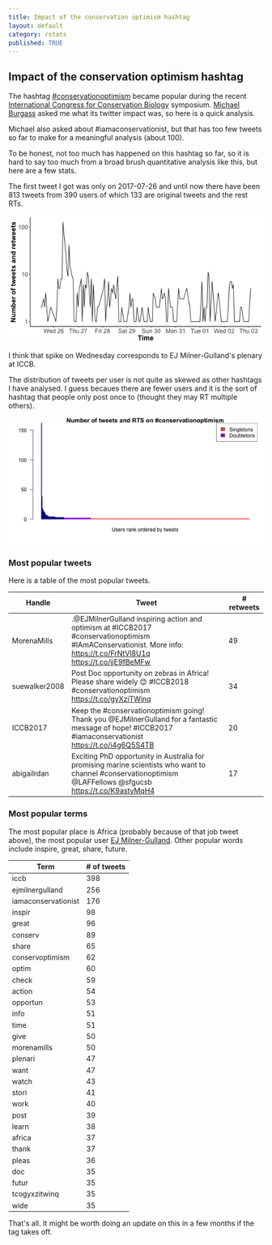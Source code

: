 ```yaml
---
title: Impact of the conservation optimism hashtag
layout: default
category: rstats
published: TRUE
---
```


## Impact of the conservation optimism hashtag

The hashtag [\#conservationoptimism](https://twitter.com/hashtag/conservationoptimism?src=hash) became popular during the recent [International Congress for Conservation Biology](http://conbio.org/mini-sites/iccb-2017) symposium.  [Michael Burgass](https://twitter.com/MJBurgass) asked me what its twitter impact was, so here is a quick analysis.

Michael also asked about \#iamaconservationist, but that has too few tweets so far to make for a meaningful analysis (about 100).

To be honest, not too much has happened on this hashtag so far, so it is hard to say too much from a broad brush quantitative analysis like this, but here are a few stats.

The first tweet I got was only on 2017-07-26 and until now there have been 813 tweets from 390 users of which 133 are original tweets and the rest RTs.

![](/images/consopt-tweet-times.png)

I think that spike on Wednesday corresponds to EJ Milner-Gulland's plenary at ICCB.

The distribution of tweets per user is not quite as skewed as other hashtags I have analysed. I guess becaues there are fewer users and it is the sort of hashtag that people only post once to (thought they may RT multiple others).

![](/images/consopt-number_users.png)

### Most popular tweets

Here is a table of the most popular tweets.

Handle|Tweet|# retweets
------|-----|----------
MorenaMills|.@EJMilnerGulland inspiring action and optimism at #ICCB2017  #conservationoptimism #IAmAConservationist. More info: https://t.co/FrNtVl8U1q https://t.co/jjE9fBeMFw|49
suewalker2008|Post Doc opportunity on zebras in Africa! Please share widely 😊 #ICCB2018 #conservationoptimism https://t.co/gyXziTWinq|34
ICCB2017|Keep the #conservationoptimism going! Thank you @EJMilnerGulland for a fantastic message of hope! #ICCB2017 #iamaconservationist https://t.co/i4g6Q5S4TB|20
abigailrdan|Exciting PhD opportunity in Australia for promising marine scientists who want to channel #conservationoptimism @LAFFellows @sfgucsb https://t.co/K9astyMqH4|17

### Most popular terms

The most popular place is Africa (probably because of that job tweet above), the most popular user [EJ Milner-Gulland](https://twitter.com/EJMilnerGulland).  Other popular words include inspire, great, share, future.

Term | # of tweets
-----|------------
iccb|398
ejmilnergulland|256
iamaconservationist|176
inspir|98
great|96
conserv|89
share|65
conservoptimism|62
optim|60
check|59
action|54
opportun|53
info|51
time|51
give|50
morenamills|50
plenari|47
want|47
watch|43
stori|41
work|40
post|39
learn|38
africa|37
thank|37
pleas|36
doc|35
futur|35
tcogyxzitwinq|35
wide|35


That's all. It might be worth doing an update on this in a few months if the tag takes off.
